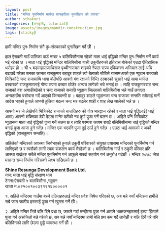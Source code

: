 ```yaml
---
layout: post
title: "मन्दिर पुननिर्माण मार्फत सांस्कृतिक पुनर्लेखन को प्रयास"
author: sthakuri
categories: [संस्कृति, tutorial]
image: assets/images/mandir-construction.jpg
tags: [sticky]
---
```


हामी मन्दिर पुनः निर्माण संगै कु-संस्कारको पुनर्लेखन गर्दै छौँ । 

हाल ऐरावती गाउँ पालिका वार्ड नम्बर ५ बालिबिसौनामा रहेको माता धाई वृद्धिको मन्दिर पुनः निर्माण गर्ने कार्य भई रहेको छ । माता धाई वृद्धिको मन्दिर बालिबिसौना बासी ठकुरीहरुको इतिहास बोकेको एउटा ऐतिहासिक धरोहर हो । श्री ५ बडामहाराजाधिराज पृथ्वीनारायण शाहको नेपाल राज्य एकिकरण अभियान लाई अघि बढाउदै गरेका उनका कान्छा राजकुमार बहादुर शाहले त्यो बेलाको चौबिसे राज्यमध्यको एक प्युठान राज्यको भित्रिकोटे चन्द राजामाथि धावा बोलेपछि आफ्नो बंश रक्षाको निम्ति  दरबारको सुसारे धाई आमा मार्फत दरबारको राजकुमारलाई गोप्य रुपमा दरबार छोडेर अन्यत्र लागेको भन्ने भनाई छ । त्यहि राजकुमारबाट चन्द राजाको वंश अगाडीबढेको र चन्द राजाको सन्तति प्युठान जिल्लाको बालिबिसौना भन्ने गाउँ लगाएत अन्यठाउँमा बसोबास गर्दै आएको किम्बदन्ती छ  । बहादुर शाहले प्युठानका चन्द राजाका सन्तति सबैलाई मार्ने आदेस भएको हुनाले आफ्नो हुलिया बदल्न चन्द थर बदलेर शाही र शाह लेख्न थालेको भन्ने छ ।

आफ्नो थर जे लेखेपनि भित्रिकोट राजाको सन्ततिहरु को गोत्र भारद्वाज रहेको र माता धाई वृद्धिलाई( धाई आमा) आफ्नो शक्तिका देवी देउता मानेर दशैंको नव दुर्गा पुजा गर्ने चलन छ । अहिले पनि भित्रिकोट प्युठानमा माता धाई वृद्धिको पुजा गर्ने चलन छ र त्यहि परम्परा कायम राख्दै बलिबिसौनामा धाई वृद्धिको मन्दिर बनाई पुजा आजा हुने गर्दछ। मन्दिर  एक भएपनि पुजा दुई ठाउँ हुने गर्दछ । एउटा धाई आमाको र अर्को वृद्धिको (राजकुमार सन्तति)।

अहिलेको मन्दिरको अवस्था जिर्णभएको हुनाले ठकुरी परिवारको संयुक्त प्रयासमा मन्दिरको पुनर्निर्माण गर्न लागिएको छ र त्यसैको लागी रकम संकलन कार्य भैरहेको छ । बालिबिसौना गाउँ र ठकुरी परिवार प्रति आस्था राख्नेहरु सबैले मन्दिर पुननिर्माण गर्न आफुले सक्दो सहयोग गर्न अनुरोध गर्दछौं । मन्दिर २०७८ जेष्ठ मसान्त सम्म निर्माण गरिसक्ने लक्ष्य राखिएको छ ।

**Shine Resunga Development Bank Ltd.**<br>
नाम: माता धाई बृद्धि संरक्षण धाम<br>
ठेगना:ऐरावती ५ बालबिसौना ,प्यूठान<br>
खाता न.०२५००१००३९१२१६०००००१<br>


१. अहिले मन्दिरमा गाउँमा बस्ने दलितहरुलाई मन्दिर प्रवेश निषेध गरिएको छ, अब बन्ने नयाँ मन्दिरमा हामीले सबै जात जातीय हरुलाई पुजा गर्न खुल्ला गर्ने छौँ।

२. अहिले मन्दिर भित्रै बलि दिने प्रथा छ, जसले गर्दा मन्दीरमा पुजा गर्न आउने भक्तजनहरुलाई हत्या हिंसाले पुजा गर्न असजिलो बन्ने गरेको छ, अब बन्ने नयाँ मन्दिरमा हामी बलि प्रथ कम गर्दै लानेछौँ र बलि दिनै परे पनि बलिदिनको लागि छेउमा छुट्टै व्यवस्था गर्ने छौँ । 

